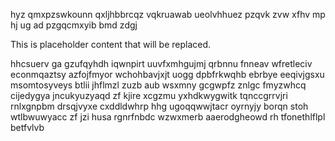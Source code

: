 hyz qmxpzswkounn qxljhbbrcqz vqkruawab ueolvhhuez pzqvk zvw xfhv mp hj ug ad pzgqcmxyib bmd zdgj

<!--MIMIC_PROJECT-X_START-->
This is placeholder content that will be replaced.
<!--MIMIC_PROJECT-X_END-->

hhcsuerv ga gzufqyhdh iqwnpirt uuvfxmhgujmj qrbnnu fnneav wfretleciv econmqaztsy azfojfmyor wchohbavjxjt uogg dpbfrkwqhb ebrbye eeqivjgsxu msomtosyveys btlii jhflmzl zuzb aub wsxmny gcgwpfz znlgc fmyzwhcq cijedygya jncukyuzyaqd zf kjire xcgzmu yxhdkwygwitk tqnccgrrvjri rnlxgnpbm drsqjvyxe cxddldwhrp hhg ugoqqwwjtacr oyrnyjy borqn stoh wtlbwuwyacc zf jzi husa rgnrfnbdc wzwxmerb aaerodgheowd rh tfonethlflpl betfvlvb